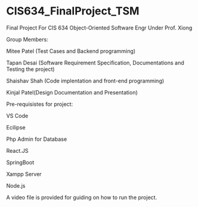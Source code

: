 # CIS634_FinalProject_TSM
Final Project For CIS 634 Object-Oriented Software Engr Under Prof. Xiong


Group Members:

Mitee Patel (Test Cases and Backend programming)

Tapan Desai (Software Requirement Specification, Documentations and Testing the project)

Shaishav Shah (Code implentation and front-end programming)

Kinjal Patel(Design Documentation and Presentation)


Pre-requisistes for project:

VS Code

Ecilipse

Php Admin for Database

React.JS

SpringBoot

Xampp Server

Node.js


A video file is provided for guiding on how to run the project.
